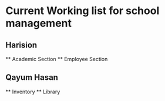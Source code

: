 # Current Working list for school management
## Harision
** Academic Section
** Employee Section

## Qayum Hasan
** Inventory
** Library
